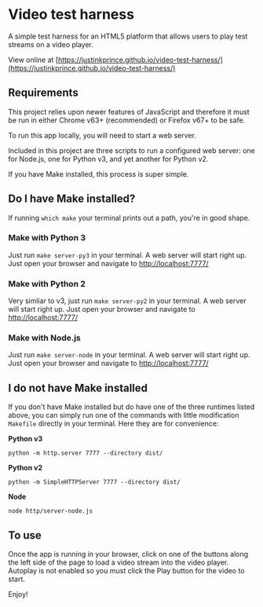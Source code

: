 # Video test harness

A simple test harness for an HTML5 platform that allows users to play test streams on a video player.

View online at [https://justinkprince.github.io/video-test-harness/](https://justinkprince.github.io/video-test-harness/)

## Requirements

This project relies upon newer features of JavaScript and therefore it must be run in either Chrome v63+ (recommended) or Firefox v67+ to be safe.

To run this app locally, you will need to start a web server.

Included in this project are three scripts to run a configured web server: one for Node.js, one for Python v3, and yet another for Python v2.

If you have Make installed, this process is super simple.

## Do I have Make installed?

If running `which make` your terminal prints out a path, you're in good shape.

### Make with Python 3

Just run `make server-py3` in your terminal. A web server will start right up. Just open your browser and navigate to [http://localhost:7777/](http://localhost:7777/)

### Make with Python 2

Very simliar to v3, just run `make server-py2` in your terminal. A web server will start right up. Just open your browser and navigate to [http://localhost:7777/](http://localhost:7777/)

### Make with Node.js

Just run `make server-node` in your terminal. A web server will start right up. Just open your browser and navigate to [http://localhost:7777/](http://localhost:7777/)

## I do not have Make installed

If you don't have Make installed but do have one of the three runtimes listed above, you can simply run one of the commands with little modification `Makefile` directly in your terminal. Here they are for convenience:

**Python v3**
```
python -m http.server 7777 --directory dist/
```
**Python v2**
```
python -m SimpleHTTPServer 7777 --directory dist/
```
**Node**
```
node http/server-node.js
```

## To use

Once the app is running in your browser, click on one of the buttons along the left side of the page to load a video stream into the video player. Autoplay is not enabled so you must click the Play button for the video to start.

Enjoy!
